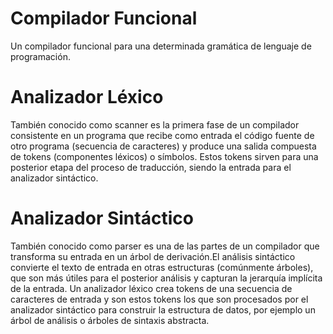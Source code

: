 
# Compilador Funcional

Un compilador funcional para una determinada gramática de lenguaje de programación.

# Analizador Léxico

También conocido como scanner es la primera fase de un compilador consistente en un programa que recibe como entrada el 
código fuente de otro programa (secuencia de caracteres) y produce una salida compuesta de tokens (componentes léxicos) 
o símbolos. Estos tokens sirven para una posterior etapa del proceso de traducción, siendo la entrada para el analizador 
sintáctico.

# Analizador Sintáctico

También conocido como parser es una de las partes de un compilador que transforma su entrada en un árbol de derivación.El 
análisis sintáctico convierte el texto de entrada en otras estructuras (comúnmente árboles), que son más útiles para el 
posterior análisis y capturan la jerarquía implícita de la entrada. Un analizador léxico crea tokens de una secuencia de 
caracteres de entrada y son estos tokens los que son procesados por el analizador sintáctico para construir la estructura 
de datos, por ejemplo un árbol de análisis o árboles de sintaxis abstracta.
